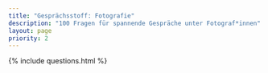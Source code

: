 ```yaml
---
title: "Gesprächsstoff: Fotografie"
description: "100 Fragen für spannende Gespräche unter Fotograf*innen"
layout: page
priority: 2
---
```

{% include questions.html %}
